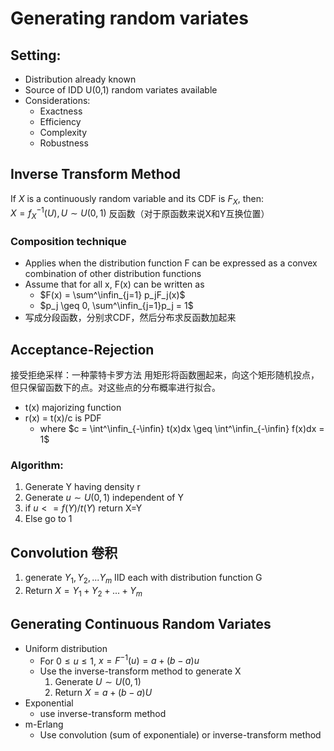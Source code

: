 # Generating random variates
## Setting:
+ Distribution already known
+ Source of IDD U(0,1) random variates available
+ Considerations:
  + Exactness
  + Efficiency
  + Complexity
  + Robustness

## Inverse Transform Method
If $X$ is a continuously random variable and its CDF is $F_X$, then:  
$X = f_X^{-1}(U), U \sim U(0,1)$
反函数（对于原函数来说X和Y互换位置）

### Composition technique
+ Applies when the distribution function F can be expressed as a convex combination of other distribution functions
+ Assume that for all x, F(x) can be written as
  + $F(x) = \sum^\infin_{j=1} p_jF_j(x)$
  + $p_j \geq 0, \sum^\infin_{j=1}p_j = 1$
+ 写成分段函数，分别求CDF，然后分布求反函数加起来

## Acceptance-Rejection
接受拒绝采样：一种蒙特卡罗方法
用矩形将函数圈起来，向这个矩形随机投点，但只保留函数下的点。对这些点的分布概率进行拟合。
+ t(x) majorizing function
+ r(x) = t(x)/c is PDF
  + where $c = \int^\infin_{-\infin} t(x)dx \geq \int^\infin_{-\infin} f(x)dx = 1$

### Algorithm:
1. Generate Y having density r
2. Generate $u \sim U(0,1)$ independent of Y
3. if $u <= f(Y)/t(Y)$ return X=Y
4. Else go to 1

## Convolution 卷积
1. generate $Y_1, Y_2, ... Y_m$ IID each with distribution function G
2. Return $X = Y_1 + Y_2 + ... + Y_m$

## Generating Continuous Random Variates
+ Uniform distribution
  + For $0 \leq u \leq 1$, $x = F^{-1}(u) = a + (b-a)u$
  + Use the inverse-transform method to generate X
    1. Generate $U \sim U(0,1)$
    2. Return $X = a + (b-a)U$
+ Exponential
  + use inverse-transform method
+ m-Erlang
  + Use convolution (sum of exponentiale) or inverse-transform method
